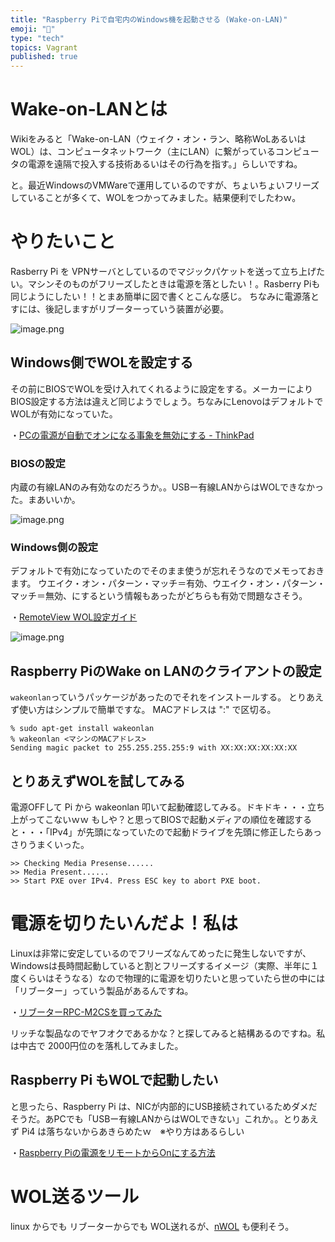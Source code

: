```yaml
---
title: "Raspberry Piで自宅内のWindows機を起動させる (Wake-on-LAN)"
emoji: "📝"
type: "tech"
topics: Vagrant
published: true
---
```


# Wake-on-LANとは
Wikiをみると「Wake-on-LAN（ウェイク・オン・ラン、略称WoLあるいはWOL）は、コンピュータネットワーク（主にLAN）に繋がっているコンピュータの電源を遠隔で投入する技術あるいはその行為を指す。」らしいですね。

と。最近WindowsのVMWareで運用しているのですが、ちょいちょいフリーズしていることが多くて、WOLをつかってみました。結果便利でしたわｗ。

# やりたいこと
Rasberry Pi を VPNサーバとしているのでマジックパケットを送って立ち上げたい。マシンそのものがフリーズしたときは電源を落としたい！。Rasberry Piも同じようにしたい！！とまあ簡単に図で書くとこんな感じ。
ちなみに電源落とすには、後記しますがリブーターっていう装置が必要。

![image.png](https://qiita-image-store.s3.ap-northeast-1.amazonaws.com/0/44540/8e5aef1e-0c94-55ea-75f2-edbcf4b69207.png)



## Windows側でWOLを設定する
その前にBIOSでWOLを受け入れてくれるように設定をする。メーカーによりBIOS設定する方法は違えど同じようでしょう。ちなみにLenovoはデフォルトでWOLが有効になっていた。

・[PCの電源が自動でオンになる事象を無効にする - ThinkPad](https://support.lenovo.com/hn/ja/solutions/ht105352)

### BIOSの設定
内蔵の有線LANのみ有効なのだろうか。。USBー有線LANからはWOLできなかった。まあいいか。

![image.png](https://qiita-image-store.s3.ap-northeast-1.amazonaws.com/0/44540/e3e99f3b-d2b6-0867-da49-dd7b0da5c19c.png)

### Windows側の設定
デフォルトで有効になっていたのでそのまま使うが忘れそうなのでメモっておきます。
ウエイク・オン・パターン・マッチ＝有効、ウエイク・オン・パターン・マッチ＝無効、にするという情報もあったがどちらも有効で問題なさそう。

・[RemoteView WOL設定ガイド](https://files.rsupport.com/jp/remotewol/documents/user-guides/remotewol-configuration-userguide-jp.pdf)

![image.png](https://qiita-image-store.s3.ap-northeast-1.amazonaws.com/0/44540/96fec7e9-6279-6444-8aca-76b32ed5138c.png)

## Raspberry PiのWake on LANのクライアントの設定
``wakeonlan``っていうパッケージがあったのでそれをインストールする。
とりあえず使い方はシンプルで簡単ですな。 MACアドレスは ":" で区切る。

```text
% sudo apt-get install wakeonlan
% wakeonlan <マシンのMACアドレス>
Sending magic packet to 255.255.255.255:9 with XX:XX:XX:XX:XX:XX
```
## とりあえずWOLを試してみる
電源OFFして Pi から wakeonlan 叩いて起動確認してみる。ドキドキ・・・立ち上がってこないｗｗ
もしや？と思ってBIOSで起動メディアの順位を確認すると・・・「IPv4」が先頭になっていたので起動ドライブを先頭に修正したらあっさりうまくいった。

```text
>> Checking Media Presense......
>> Media Present......
>> Start PXE over IPv4. Press ESC key to abort PXE boot.
```

# 電源を切りたいんだよ！私は
Linuxは非常に安定しているのでフリーズなんてめったに発生しないですが、Windowsは長時間起動していると割とフリーズするイメージ（実際、半年に１度くらいはそうなる）なので物理的に電源を切りたいと思っていたら世の中には「リブーター」っていう製品があるんですね。

・[リブーターRPC-M2CSを買ってみた](https://d44.jp/?p=2568)

リッチな製品なのでヤフオクであるかな？と探してみると結構あるのですね。私は中古で 2000円位のを落札してみました。

## Raspberry Pi もWOLで起動したい
と思ったら、Raspberry Pi は、NICが内部的にUSB接続されているためダメだそうだ。あPCでも「USBー有線LANからはWOLできない」これか。。とりあえず Pi4 は落ちないからあきらめたｗ　※やり方はあるらしい

・[Raspberry Piの電源をリモートからOnにする方法](https://loneb.net/archives/2366)

# WOL送るツール
linux からでも リブーターからでも WOL送れるが、[nWOL](https://n-archives.net/software/nwol/) も便利そう。